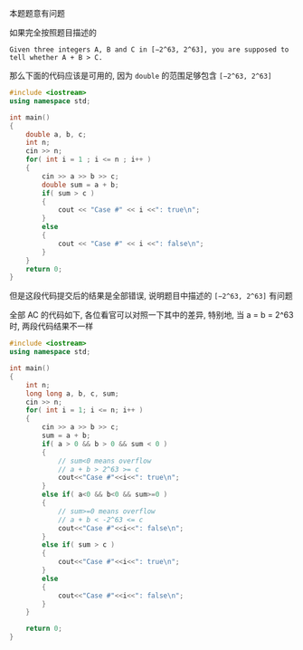 本题题意有问题

如果完全按照题目描述的

```
Given three integers A, B and C in [−2^63, 2^63], you are supposed to tell whether A + B > C.
```

那么下面的代码应该是可用的, 因为 `double` 的范围足够包含 `[−2^63, 2^63]`

```cpp
#include <iostream>
using namespace std;

int main()
{
	double a, b, c;
	int n;
	cin >> n;
	for( int i = 1 ; i <= n ; i++ )
	{
		cin >> a >> b >> c;
		double sum = a + b;
		if( sum > c )
		{
			cout << "Case #" << i <<": true\n";
		}
		else
		{
			cout << "Case #" << i <<": false\n";
		}
	}
	return 0;
}
```

但是这段代码提交后的结果是全部错误, 说明题目中描述的 `[−2^63, 2^63]` 有问题

全部 AC 的代码如下, 各位看官可以对照一下其中的差异, 特别地, 当 a = b = 2^63 时, 两段代码结果不一样

```cpp
#include <iostream>
using namespace std;

int main()
{
	int n;
	long long a, b, c, sum;
	cin >> n;
	for( int i = 1; i <= n; i++ )
	{
		cin >> a >> b >> c;
		sum = a + b;
		if( a > 0 && b > 0 && sum < 0 )
		{
			// sum<0 means overflow
			// a + b > 2^63 >= c
			cout<<"Case #"<<i<<": true\n";
		}
		else if( a<0 && b<0 && sum>=0 )
		{
			// sum>=0 means overflow
			// a + b < -2^63 <= c
			cout<<"Case #"<<i<<": false\n";
		}
		else if( sum > c )
		{
			cout<<"Case #"<<i<<": true\n";
		}
		else
		{
			cout<<"Case #"<<i<<": false\n";
		}
	}

	return 0;
}
```
